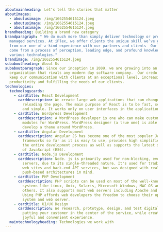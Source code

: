 ```yaml
---
aboutmainheading: Let's tell the stories that matter
aboutImages:
  - aboutusimage: /img/1662554615124.jpeg
  - aboutusimage: /img/1662554615124.jpeg
  - aboutusimage: /img/1662554615124.jpeg
brandheading: Building a brand new category
brandparagraph: " We do much more than simply deliver technology or provide
  managed services. At iPlex, we offer clients the unique skill we’ve gained
  from our one-of-a-kind experience with our partners and clients  Our solutions
  come from a process of perception, leading edge, and profound knowledge of
  various technologies."
brandimage: /img/1662554615124.jpeg
subaboutheading: About Us
subaboutparagraph: Since our inception in 2009, we are growing into an
  organization that rivals any modern day software company.  Our credo is to
  keep our communication with clients at an exceptional level, increasing our
  productivity and fulfilling the needs of our clients.
technologies:
  technologycards:
    - cardtitle: React Development
      carddescription: We create large web applications that can change data, without
        reloading the page. The main purpose of React is to be fast, scalable,
        and simple. It works only on user interfaces in the application.
    - cardtitle: Wordpress Development
      carddescription: A WordPress developer is one who can make custom plugins and
        modules for WordPress. WordPress designer (a true one) is able to
        develop a theme around WordPress.
    - cardtitle: Angular Development
      carddescription: Angular JS has become one of the most popular JavaScript
        frameworks so far as it is easy to use, provides high simplification to
        the entire development process as well as supports the latest standards
        of JavaScript (ES6).
    - cardtitle: Node.js Development
      carddescription: Node. js is primarily used for non-blocking, event-driven
        servers, due to its single-threaded nature. It's used for traditional
        web sites and back-end API services, but was designed with real-time,
        push-based architectures in mind.
    - cardtitle: PHP Development
      carddescription: PHP scripts can be used on most of the well-known operating
        systems like Linux, Unix, Solaris, Microsoft Windows, MAC OS and many
        others. It also supports most web servers including Apache and IIS.
        Using PHP affords web developers the freedom to choose their operating
        system and web server.
    - cardtitle: UI/UX Design
      carddescription: We research, prototype, design, and test digital products,
        putting your customer in the center of the service, while creating a
        joyful and convenient experience.
  maintechnologyheading: Technologies we work with
---
```

